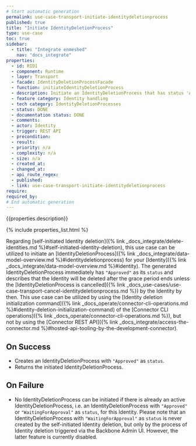 ```yaml
---
# Start automatic generation
permalink: use-case-transport-initiate-identitydeletionprocess
published: true
title: "Initiate IdentityDeletionProcess"
type: use-case
toc: true
sidebar:
  - title: "Integrate enmeshed"
    nav: "docs_integrate"
properties:
  - id: RID1
  - component: Runtime
  - layer: Transport
  - facade: IdentityDeletionProcessFacade
  - function: initiateIdentityDeletionProcess
  - description: Initiate an IdentityDeletionProcess that has status 'Approved'
  - feature category: Identity handling
  - tech category: IdentityDeletionProcesses
  - status: DONE
  - documentation status: DONE
  - comments:
  - actor: Identity
  - trigger: REST API
  - precondition:
  - result:
  - priority: n/a
  - complexity: n/a
  - size: n/a
  - created_at:
  - changed_at:
  - api_route_regex:
  - published:
  - link: use-case-transport-initiate-identitydeletionprocess
require:
required_by:
# End automatic generation
---
```


{{properties.description}}

{% include properties_list.html %}

Regarding [self-initiated Identity deletion]({% link _docs_integrate/delete-identities.md %}#self-initiated-identity-deletion), this use case can be utilized to initiate an [IdentityDeletionProcess]({% link _docs_integrate/data-model-overview.md %}#identitydeletionprocess) for your [Identity]({% link _docs_integrate/data-model-overview.md %}#identity).
The generated IdentityDeletionProcess immediately has `"Approved"` as its `status` and describes that the Identity will be deleted after the grace period ends unless the [IdentityDeletionProcess is cancelled]({% link _docs_use-cases/use-case-transport-cancel-identitydeletionprocess.md %}) by the Identity by then.
This use case can be utilized by using the [Identity deletion initialization command]({% link _docs_operate/connector-cli-operations.md %}#identity-deletion-initialization-command) of the [Connector CLI operations]({% link _docs_operate/connector-cli-operations.md %}), but not by using the [Connector REST API]({% link _docs_integrate/access-the-connector.md %}#hosted-api-tooling-by-the-development-connector).

## On Success

- Creates an IdentityDeletionProcess with `"Approved"` as `status`.
- Returns the initiated IdentityDeletionProcess.

## On Failure

- No IdentityDeletionProcess can be initiated if there is already an active IdentityDeletionProcess, i.e. an IdentityDeletionProcess with `"Approved"` or `"WaitingForApproval"` as `status`, for this Identity. Please note that an IdentityDeletionProcess with `"WaitingForApproval"` as `status` is never created by the self-initiated Identity deletion, but only by the process of Identity deletion triggered via the Backbone Admin UI. However, the latter feature is currently disabled.
